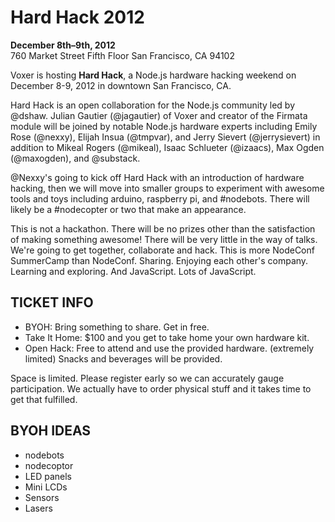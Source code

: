 # Hard Hack 2012

__December 8th–9th, 2012__<br>
760 Market Street Fifth Floor San Francisco, CA 94102

Voxer is hosting __Hard Hack__, a Node.js hardware hacking weekend on December 8-9, 2012 in downtown San Francisco, CA.

Hard Hack is an open collaboration for the Node.js community led by @dshaw.  Julian Gautier (@jagautier) of Voxer and creator of the Firmata module will be joined by notable Node.js hardware experts including Emily Rose (@nexxy), Elijah Insua (@tmpvar), and Jerry Sievert (@jerrysievert) in addition to Mikeal Rogers (@mikeal), Isaac Schlueter (@izaacs), Max Ogden (@maxogden), and @substack.

@Nexxy's going to kick off Hard Hack with an introduction of hardware hacking, then we will move into smaller groups to experiment with awesome tools and toys including arduino, raspberry pi, and #nodebots. There will likely be a #nodecopter or two that make an appearance.

This is not a hackathon. There will be no prizes other than the satisfaction of making something awesome! There will be very little in the way of talks. We're going to get together, collaborate and hack. This is more NodeConf SummerCamp than NodeConf. Sharing. Enjoying each other's company. Learning and exploring. And JavaScript. Lots of JavaScript.

## TICKET INFO
- BYOH: Bring something to share. Get in free.
- Take It Home: $100 and you get to take home your own hardware kit.
- Open Hack: Free to attend and use the provided hardware. (extremely limited)
Snacks and beverages will be provided. 

Space is limited. Please register early so we can accurately gauge participation. We actually have to order physical stuff  and it takes time to get that fulfilled.

## BYOH IDEAS
- nodebots
- nodecoptor
- LED panels
- Mini LCDs
- Sensors
- Lasers